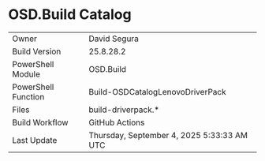 ﻿# OSD.Build Catalog

| | |
|-|-|
| Owner | David Segura |
| Build Version | 25.8.28.2 |
| PowerShell Module | OSD.Build |
| PowerShell Function | Build-OSDCatalogLenovoDriverPack |
| Files | build-driverpack.* |
| Build Workflow | GitHub Actions |
| Last Update | Thursday, September 4, 2025 5:33:33 AM UTC |
